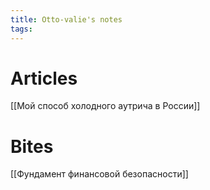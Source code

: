```yaml
---
title: Otto-valie's notes
tags:
---
```

# Articles
[[Мой способ холодного аутрича в России]]

# Bites
[[Фундамент финансовой безопасности]]